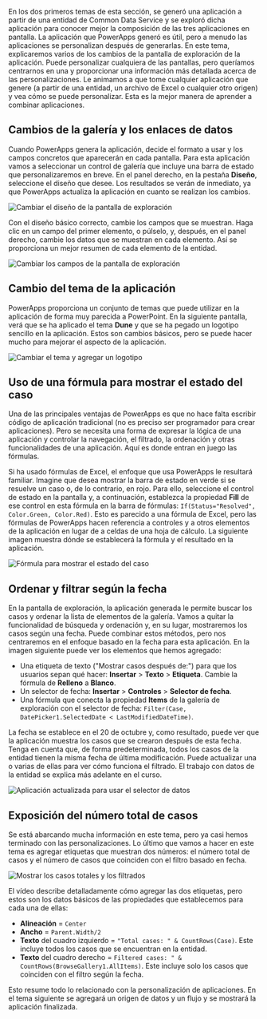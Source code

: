 En los dos primeros temas de esta sección, se generó una aplicación a partir de una entidad de Common Data Service y se exploró dicha aplicación para conocer mejor la composición de las tres aplicaciones en pantalla. La aplicación que PowerApps generó es útil, pero a menudo las aplicaciones se personalizan después de generarlas. En este tema, explicaremos varios de los cambios de la pantalla de exploración de la aplicación. Puede personalizar cualquiera de las pantallas, pero queríamos centrarnos en una y proporcionar una información más detallada acerca de las personalizaciones. Le animamos a que tome cualquier aplicación que genere (a partir de una entidad, un archivo de Excel o cualquier otro origen) y vea cómo se puede personalizar. Esta es la mejor manera de aprender a combinar aplicaciones.

## <a name="change-gallery-and-data-bindings"></a>Cambios de la galería y los enlaces de datos
Cuando PowerApps genera la aplicación, decide el formato a usar y los campos concretos que aparecerán en cada pantalla. Para esta aplicación vamos a seleccionar un control de galería que incluye una barra de estado que personalizaremos en breve. En el panel derecho, en la pestaña **Diseño**, seleccione el diseño que desee. Los resultados se verán de inmediato, ya que PowerApps actualiza la aplicación en cuanto se realizan los cambios.

![Cambiar el diseño de la pantalla de exploración](./media/learning-case-app-customize/change-layout.png)

Con el diseño básico correcto, cambie los campos que se muestran. Haga clic en un campo del primer elemento, o púlselo, y, después, en el panel derecho, cambie los datos que se muestran en cada elemento. Así se proporciona un mejor resumen de cada elemento de la entidad.

![Cambiar los campos de la pantalla de exploración](./media/learning-case-app-customize/change-browse-fields.png)

## <a name="change-the-app-theme"></a>Cambio del tema de la aplicación
PowerApps proporciona un conjunto de temas que puede utilizar en la aplicación de forma muy parecida a PowerPoint. En la siguiente pantalla, verá que se ha aplicado el tema **Dune** y que se ha pegado un logotipo sencillo en la aplicación. Estos son cambios básicos, pero se puede hacer mucho para mejorar el aspecto de la aplicación. 

![Cambiar el tema y agregar un logotipo](./media/learning-case-app-customize/change-theme.png)

## <a name="use-a-formula-to-show-the-case-status"></a>Uso de una fórmula para mostrar el estado del caso
Una de las principales ventajas de PowerApps es que no hace falta escribir código de aplicación tradicional (no es preciso ser programador para crear aplicaciones). Pero se necesita una forma de expresar la lógica de una aplicación y controlar la navegación, el filtrado, la ordenación y otras funcionalidades de una aplicación. Aquí es donde entran en juego las fórmulas.

Si ha usado fórmulas de Excel, el enfoque que usa PowerApps le resultará familiar. Imagine que desea mostrar la barra de estado en verde si se resuelve un caso o, de lo contrario, en rojo. Para ello, seleccione el control de estado en la pantalla y, a continuación, establezca la propiedad **Fill** de ese control en esta fórmula en la barra de fórmulas: `If(Status="Resolved", Color.Green, Color.Red)`. Esto es parecido a una fórmula de Excel, pero las fórmulas de PowerApps hacen referencia a controles y a otros elementos de la aplicación en lugar de a celdas de una hoja de cálculo. La siguiente imagen muestra dónde se establecerá la fórmula y el resultado en la aplicación.

![Fórmula para mostrar el estado del caso](./media/learning-case-app-customize/case-status.png)

## <a name="sort-and-filter-based-on-date"></a>Ordenar y filtrar según la fecha
En la pantalla de exploración, la aplicación generada le permite buscar los casos y ordenar la lista de elementos de la galería. Vamos a quitar la funcionalidad de búsqueda y ordenación y, en su lugar, mostraremos los casos según una fecha. Puede combinar estos métodos, pero nos centraremos en el enfoque basado en la fecha para esta aplicación. En la imagen siguiente puede ver los elementos que hemos agregado:

* Una etiqueta de texto ("Mostrar casos después de:") para que los usuarios sepan qué hacer: **Insertar** > **Texto** > **Etiqueta**. Cambie la fórmula de **Relleno** a **Blanco**.
* Un selector de fecha: **Insertar** > **Controles** > **Selector de fecha**.
* Una fórmula que conecta la propiedad **Items** de la galería de exploración con el selector de fecha: `Filter(Case, DatePicker1.SelectedDate < LastModifiedDateTime)`.

La fecha se establece en el 20 de octubre y, como resultado, puede ver que la aplicación muestra los casos que se crearon después de esta fecha. Tenga en cuenta que, de forma predeterminada, todos los casos de la entidad tienen la misma fecha de última modificación. Puede actualizar una o varias de ellas para ver cómo funciona el filtrado. El trabajo con datos de la entidad se explica más adelante en el curso.

![Aplicación actualizada para usar el selector de datos](./media/learning-case-app-customize/date-picker.png)

## <a name="show-total-number-of-cases"></a>Exposición del número total de casos
Se está abarcando mucha información en este tema, pero ya casi hemos terminado con las personalizaciones. Lo último que vamos a hacer en este tema es agregar etiquetas que muestran dos números: el número total de casos y el número de casos que coinciden con el filtro basado en fecha.

![Mostrar los casos totales y los filtrados](./media/learning-case-app-customize/number-cases.png)

El vídeo describe detalladamente cómo agregar las dos etiquetas, pero estos son los datos básicos de las propiedades que establecemos para cada una de ellas:

* **Alineación** = `Center`
* **Ancho** = `Parent.Width/2`
* **Texto** del cuadro izquierdo  = `"Total cases: " & CountRows(Case)`. Este incluye todos los casos que se encuentran en la entidad. 
* **Texto** del cuadro derecho  = `Filtered cases: " & CountRows(BrowseGallery1.AllItems)`. Este incluye solo los casos que coinciden con el filtro según la fecha.

Esto resume todo lo relacionado con la personalización de aplicaciones. En el tema siguiente se agregará un origen de datos y un flujo y se mostrará la aplicación finalizada.

